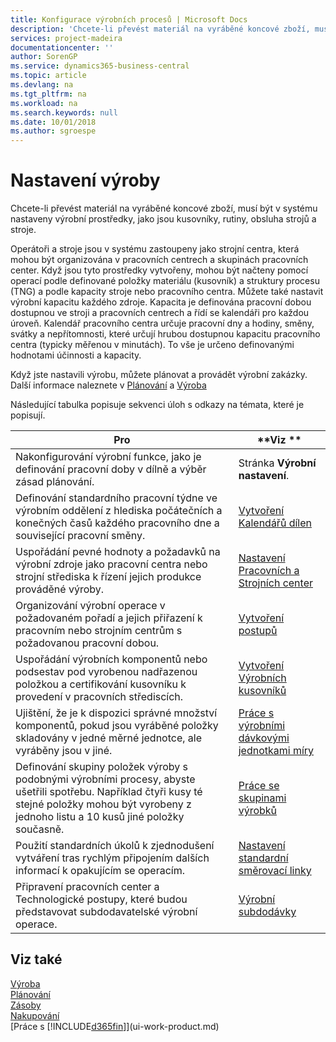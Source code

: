 ```yaml
---
title: Konfigurace výrobních procesů | Microsoft Docs
description: 'Chcete-li převést materiál na vyráběné koncové zboží, musí být v systému nastaveny výrobní prostředky, jako jsou kusovníky, rutiny, obsluha strojů a stroje.'
services: project-madeira
documentationcenter: ''
author: SorenGP
ms.service: dynamics365-business-central
ms.topic: article
ms.devlang: na
ms.tgt_pltfrm: na
ms.workload: na
ms.search.keywords: null
ms.date: 10/01/2018
ms.author: sgroespe
---
```

# <a name="setting-up-manufacturing"></a>Nastavení výroby
Chcete-li převést materiál na vyráběné koncové zboží, musí být v systému nastaveny výrobní prostředky, jako jsou kusovníky, rutiny, obsluha strojů a stroje.

Operátoři a stroje jsou v systému zastoupeny jako strojní centra, která mohou být organizována v pracovních centrech a skupinách pracovních center. Když jsou tyto prostředky vytvořeny, mohou být načteny pomocí operací podle definované položky materiálu (kusovník) a struktury procesu (TNG) a podle kapacity stroje nebo pracovního centra. Můžete také nastavit výrobní kapacitu každého zdroje. Kapacita je definována pracovní dobou dostupnou ve stroji a pracovních centrech a řídí se kalendáři pro každou úroveň. Kalendář pracovního centra určuje pracovní dny a hodiny, směny, svátky a nepřítomnosti, které určují hrubou dostupnou kapacitu pracovního centra (typicky měřenou v minutách). To vše je určeno definovanými hodnotami účinnosti a kapacity.  

Když jste nastavili výrobu, můžete plánovat a provádět výrobní zakázky. Další informace naleznete v [Plánování](production-planning.md) a [Výroba](production-manage-manufacturing.md)  

 Následující tabulka popisuje sekvenci úloh s odkazy na témata, které je popisují.   

|**Pro**|**Viz **|  
|------------|-------------|  
|Nakonfigurování výrobní funkce, jako je definování pracovní doby v dílně a výběr zásad plánování.|Stránka **Výrobní nastavení**.|  
|Definování standardního pracovní týdne ve výrobním oddělení z hlediska počátečních a konečných časů každého pracovního dne a související pracovní směny.|[Vytvoření Kalendářů dílen](production-how-to-create-work-center-calendars.md)|  
|Uspořádání pevné hodnoty a požadavků na výrobní zdroje jako pracovní centra nebo strojní střediska k řízení jejich produkce prováděné výroby.|[Nastavení Pracovních a Strojních center](production-how-to-set-up-work-and-machine-centers.md)|
|Organizování výrobní operace v požadovaném pořadí a jejich přiřazení k pracovním nebo strojním centrům s požadovanou pracovní dobou.|[Vytvoření postupů](production-how-to-create-routings.md)|
|Uspořádání výrobních komponentů nebo podsestav pod vyrobenou nadřazenou položkou a certifikování kusovníku k provedení v pracovních střediscích.|[Vytvoření Výrobních kusovníků](production-how-to-create-production-boms.md)|
|Ujištění, že je k dispozici správné množství komponentů, pokud jsou vyráběné položky skladovány v jedné měrné jednotce, ale vyráběny jsou v jiné.|[Práce s výrobními dávkovými jednotkami míry](production-how-to-use-the-manufacturing-batch-unit-of-measure.md)|  
|Definování skupiny položek výroby s podobnými výrobními procesy, abyste ušetřili spotřebu. Například čtyři kusy té stejné položky mohou být vyrobeny z jednoho listu a 10 kusů jiné položky současně.|[Práce se skupinami výrobků](production-how-work-family.md)|
|Použití standardních úkolů k zjednodušení vytváření tras rychlým připojením dalších informací k opakujícím se operacím.|[Nastavení standardní směrovací linky](production-how-set-up-standard-routing-lines.md)|  
|Připravení pracovních center a Technologické postupy, které budou představovat subdodavatelské výrobní operace.|[Výrobní subdodávky](production-how-to-subcontract-manufacturing.md)|  

## <a name="see-also"></a>Viz také
[Výroba](production-manage-manufacturing.md)    
[Plánování](production-planning.md)   
[Zásoby](inventory-manage-inventory.md)  
[Nakupování](purchasing-manage-purchasing.md)  
[Práce s [!INCLUDE[d365fin](includes/d365fin_md.md)]](ui-work-product.md)
